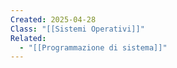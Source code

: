 ```yaml
---
Created: 2025-04-28
Class: "[[Sistemi Operativi]]"
Related:
  - "[[Programmazione di sistema]]"
---
```

